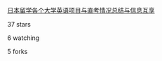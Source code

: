 
 [日本留学各个大学英语项目与直考情况总结与信息互享](https://github.com/tokyoLCW/Japan-Chinese-student-statics)
 
 37 stars

 6 watching
 
 5 forks

